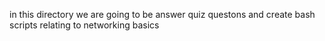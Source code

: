 in this directory we are going to be answer quiz questons and create bash scripts relating to networking basics
